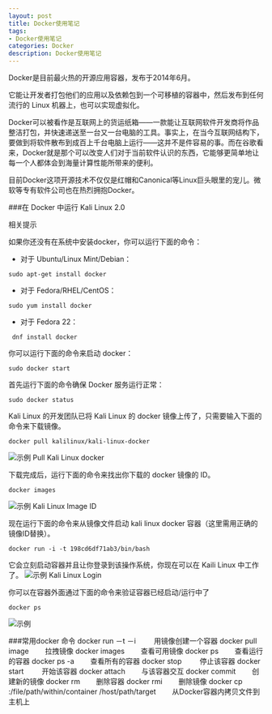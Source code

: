 ```yaml
---
layout: post
title: Docker使用笔记
tags:
- Docker使用笔记
categories: Docker
description: Docker使用笔记
---
```


Docker是目前最火热的开源应用容器，发布于2014年6月。
<!-- more -->
它能让开发者打包他们的应用以及依赖包到一个可移植的容器中，然后发布到任何流行的 Linux 机器上，也可以实现虚拟化。

Docker可以被看作是互联网上的货运纸箱——一款能让互联网软件开发商将作品整洁打包，并快速递送至一台又一台电脑的工具。事实上，在当今互联网结构下，要做到将软件散布到成百上千台电脑上运行——这并不是件容易的事。而在谷歌看来，Docker就是那个可以改变人们对于当前软件认识的东西，它能够更简单地让每一个人都体会到海量计算性能所带来的便利。

目前Docker这项开源技术不仅仅是红帽和Canonical等Linux巨头眼里的宠儿。微软等专有软件公司也在热烈拥抱Docker。

###在 Docker 中运行 Kali Linux 2.0

相关提示

  如果你还没有在系统中安装docker，你可以运行下面的命令：

 - 对于 Ubuntu/Linux Mint/Debian：
```
sudo apt-get install docker
```
- 对于 Fedora/RHEL/CentOS：
```
sudo yum install docker
```
- 对于 Fedora 22：
```
 dnf install docker
```
你可以运行下面的命令来启动 docker：
```
sudo docker start
```
首先运行下面的命令确保 Docker 服务运行正常：
```
sudo docker status
```
Kali Linux 的开发团队已将 Kali Linux 的 docker 镜像上传了，只需要输入下面的命令来下载镜像。
```
docker pull kalilinux/kali-linux-docker
```
![示例](http://www.linuxidc.com/upload/2015_08/150827155175842.png)
Pull Kali Linux docker

下载完成后，运行下面的命令来找出你下载的 docker 镜像的 ID。
```
docker images
```
![示例](http://www.linuxidc.com/upload/2015_08/150827155175843.png)
Kali Linux Image ID

现在运行下面的命令来从镜像文件启动 kali linux docker 容器（这里需用正确的镜像ID替换）。
```
docker run -i -t 198cd6df71ab3/bin/bash
```
它会立刻启动容器并且让你登录到该操作系统，你现在可以在 Kaili Linux 中工作了。
![示例](http://www.linuxidc.com/upload/2015_08/150827155175845.png)
Kali Linux Login

你可以在容器外面通过下面的命令来验证容器已经启动/运行中了
```
docker ps
```
![示例](http://www.linuxidc.com/upload/2015_08/150827155175844.png)


###常用docker 命令
docker run －t －i <image>&emsp; &emsp;用镜像创建一个容器
docker pull image &emsp;&emsp;拉拽镜像
docker images &emsp;&emsp;查看可用镜像
docker ps &emsp;&emsp;查看运行的容器
docker ps -a &emsp;&emsp;查看所有的容器
docker stop <container id>&emsp; &emsp;停止该容器
docker start <container id>&emsp; &emsp;开始该容器
docker attach <container id>&emsp;&emsp;与该容器交互
docker commit <container id> <new id>&emsp;&emsp;创建新的镜像
docker rm <container id>&emsp;&emsp;删除容器
docker rmi <image name>&emsp;&emsp;删除镜像
docker cp <containerId>:/file/path/within/container /host/path/target &emsp;&emsp;从Docker容器内拷贝文件到主机上
